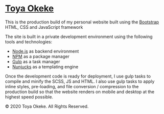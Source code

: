 # [Toya Okeke](https://toyaokeke.github.io)

This is the production build of my personal website built using the [Bootstrap](https://getbootstrap.com/) HTML, CSS and JavaScript framework

The site is built in a private development environment using the following tools and technologies:

- [Node.js](https://nodejs.org/en/) as backend environment
- [NPM](https://www.npmjs.com/) as a package manager
- [Gulp](https://gulpjs.com/) as a task manager
- [Nunjucks](https://mozilla.github.io/nunjucks/) as a templating engine

Once the development code is ready for deployment, I use gulp tasks to compile and minify the SCSS, JS and HTML. I also use gulp tasks to apply inline styles, pre-loading, and file conversion / compression to the production build so that the website renders on mobile and desktop at the highest speed possible.

&copy; 2020 Toya Okeke. All Rights Reserved.
